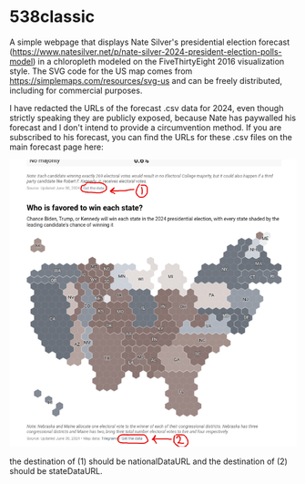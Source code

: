 # 538classic

A simple webpage that displays Nate Silver's presidential election forecast (https://www.natesilver.net/p/nate-silver-2024-president-election-polls-model) in a chloropleth modeled on the FiveThirtyEight 2016 visualization style. The SVG code for the US map comes from https://simplemaps.com/resources/svg-us and can be freely distributed, including for commercial purposes.

I have redacted the URLs of the forecast .csv data for 2024, even though strictly speaking they are publicly exposed, because Nate has paywalled his forecast and I don't intend to provide a circumvention method. If you are subscribed to his forecast, you can find the URLs for these .csv files on the main forecast page here:

![](data-URLs.png)

the destination of (1) should be nationalDataURL and the destination of (2) should be stateDataURL.
